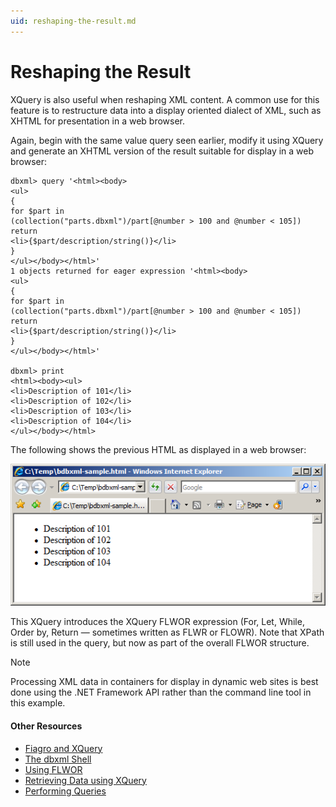 ```yaml
---
uid: reshaping-the-result.md
---
```


# Reshaping the Result

XQuery is also useful when reshaping XML content. A common use for this feature is to restructure data into a display oriented dialect of XML, such as XHTML for presentation in a web browser.


Again, begin with the same value query seen earlier, modify it using XQuery and generate an XHTML version of the result suitable for display in a web browser:


```
dbxml> query '<html><body>
<ul>
{
for $part in
(collection("parts.dbxml")/part[@number > 100 and @number < 105])
return
<li>{$part/description/string()}</li>
}
</ul></body></html>'
1 objects returned for eager expression '<html><body>
<ul>
{
for $part in
(collection("parts.dbxml")/part[@number > 100 and @number < 105])
return
<li>{$part/description/string()}</li>
}
</ul></body></html>'

dbxml> print
<html><body><ul>
<li>Description of 101</li>
<li>Description of 102</li>
<li>Description of 103</li>
<li>Description of 104</li>
</ul></body></html>
```

The following shows the previous HTML as displayed in a web browser:

![Reshaping sample](/images/reshaping-sample.png)

This XQuery introduces the XQuery FLWOR expression (For, Let, While, Order by, Return — sometimes written as FLWR or FLOWR). Note that XPath is still used in the query, but now as part of the overall FLWOR structure.

>[!NOTE]
>Processing XML data in containers for display in dynamic web sites is best done using the .NET Framework API rather than the command line tool in this example.

#### Other Resources
* [Fiagro and XQuery](xref:figaro-and-xquery.md)
* [The dbxml Shell](xref:the-dbxml-shell.md)
* [Using FLWOR](xref:using-flwor.md)
* [Retrieving Data using XQuery](xref:retrieving-data-using-xquery.md)
* [Performing Queries](xref:performing-queries.md)